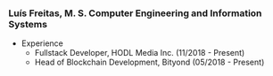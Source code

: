 ### Luís Freitas, M. S. Computer Engineering and Information Systems

- Experience
  - Fullstack Developer, HODL Media Inc. (11/2018 - Present)
  - Head of Blockchain Development, Bityond (05/2018 - Present)
